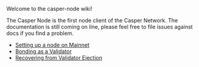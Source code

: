 Welcome to the casper-node wiki!

The Casper Node is the first node client of the Casper Network.  The documentation is still coming on line, please feel free to file issues against docs if you find a problem. 


- [Setting up a node on Mainnet](https://github.com/casper-network/casper-node/wiki/Mainnet-Node-Installation-Instructions)
- [Bonding as a Validator](https://github.com/casper-network/casper-node/wiki/Bonding-as-a-Validator)
- [Recovering from Validator Ejection](https://github.com/casper-network/casper-node/wiki/Recover-from-Validator-Ejection)